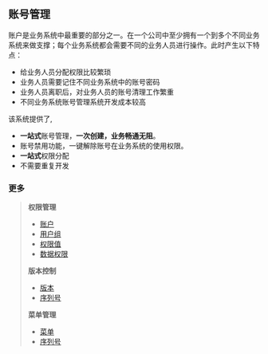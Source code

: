 账号管理
-------
账户是业务系统中最重要的部分之一。在一个公司中至少拥有一个到多个不同业务系统来做支撑；每个业务系统都会需要不同的业务人员进行操作。此时产生以下特点：
*   给业务人员分配权限比较繁琐
*   业务人员需要记住不同业务系统中的账号密码
*   业务人员离职后，对业务人员的账号清理工作繁重
*   不同业务系统账号管理系统开发成本较高

该系统提供了,
*   **一站式**账号管理，**一次创建，业务畅通无阻**。
*   账号禁用功能，一键解除账号在业务系统的使用权限。
*   **一站式**权限分配
*   不需要重复开发

### 更多
>   **权限管理**
>   *   [账户](docs/AuthUser.md)
>   *   [用户组](docs/AuthGroup.md)
>   *   [权限值](docs/AuthRule.md)
>   *   [数据权限](docs/Department.md)
>
>   **版本控制**
>   *   [版本](docs/Version.md)
>   *   [序列号](docs/License.md)
>
>   **菜单管理**
>   *   [菜单](docs/Menu.md)
>   *   [序列号](docs/License.md)